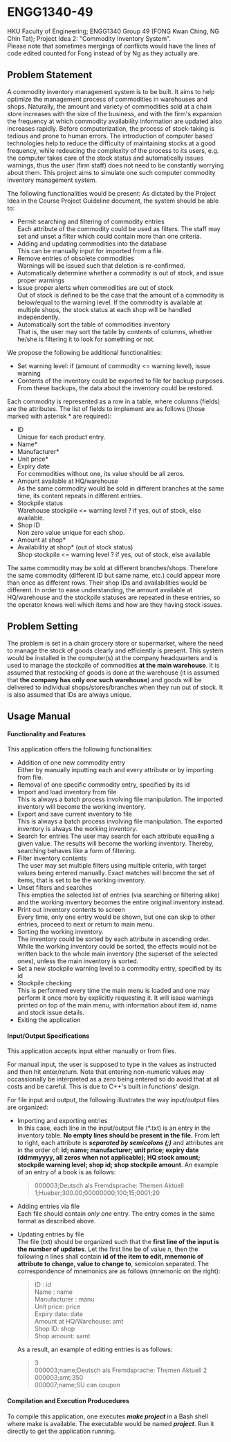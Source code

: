 # ENGG1340-49
 HKU Faculty of Engineering; ENGG1340 Group 49 (FONG Kwan Ching, NG Chin Tat); Project Idea 2: "Commodity Inventory System".  
 Please note that sometimes mergings of conflicts would have the lines of code edited counted for Fong instead of by Ng as they actually are.  
 
 ## Problem Statement
 A commodity inventory management system is to be built. It aims to help optimize the management process of commodities in warehouses and shops. Naturally, the amount and variety of commodities sold at a chain store increases with the size of the business, and with the firm's expansion the frequency at which commodity availability information are updated also increases rapidly. Before computerization, the process of stock-taking is tedious and prone to human errors. The introduction of computer based technologies help to reduce the difficulty of maintaining stocks at a good frequency, while redeucing the complexity of the process to its users, e.g. the computer takes care of the stock status and automatically issues warnings, thus the user (firm staff) does not need to be constantly worrying about them. This project aims to simulate one such computer commodity inventory management system.
 
 The following functionalities would be present:
 As dictated by the Project Idea in the Course Project Guideline document, the system should be able to:
 * Permit searching and filtering of commodity entries  
   Each attribute of the commodity could be used as filters. The staff may set and unset a filter which could contain more than one criteria.
 * Adding and updating commodities into the database  
   This can be manually input for imported from a file.
 * Remove entries of obsolete commodities  
   Warnings will be issued such that deletion is re-confirmed.
 * Automatically determine whether a commodity is out of stock, and issue proper warnings
 * Issue proper alerts when commodities are out of stock  
   Out of stock is defined to be the case that the amount of a commodity is below/equal to the warning level. If the commodity is available at multiple shops, the stock status at each shop will be handled independently.
 * Automatically sort the table of commodities inventory  
   That is, the user may sort the table by contents of columns, whether he/she is filtering it to look for something or not.
 
 We propose the following be additional functionalities:
 * Set warning level: if (amount of commodity <= warning level), issue warning
 * Contents of the inventory could be exported to file for backup purposes.  
   From these backups, the data about the inventory could be restored.
 
 Each commodity is represented as a row in a table, where columns (fields) are the attributes. The list of fields to implement are as follows (those marked with asterisk * are required):
 - ID                       
   Unique for each product entry.
 - Name*
 - Manufacturer*
 - Unit price*
 - Expiry date                       
   For commodities without one, its value should be all zeros.
 - Amount available at HQ/warehouse  
   As the same commodity would be sold in different branches at the same time, its content repeats in different entries.
 - Stockpile status                  
   Warehouse stockpile <= warning level ? if yes, out of stock, else available.
 - Shop ID                           
   Non zero value unique for each shop.
 - Amount at shop*                    
 - Availability at shop* (out of stock status)         
   Shop stockpile <= warning level ? if yes, out of stock, else available
 
 The same commodity may be sold at different branches/shops. Therefore the same commodity (different ID but same name, etc.) could appear more than once as different rows. Their shop IDs and availabilities would be different. In order to ease understanding, the amount available at HQ/warehouse and the stockpile statuses are repeated in these entries, so the operator knows well which items and how are they having stock issues.
 
 ## Problem Setting
 The problem is set in a chain grocery store or supermarket, where the need to manage the stock of goods clearly and efficiently is present. This system would be installed in the computer(s) at the company headquarters and is used to manage the stockpile of commodities **at the main warehouse**. It is assumed that restocking of goods is done at the warehouse (it is assumed that **the company has only _one_ such warehouse**) and goods will be delivered to individual shops/stores/branches when they run out of stock. It is also assumed that IDs are always unique.
 
 ## Usage Manual
 #### Functionality and Features
   This application offers the following functionalities:  
   * Addition of one new commodity entry  
     Either by manually inputting each and every attribute or by importing from file.  
   * Removal of one specific commodity entry, specified by its id  
   * Import and load inventory from file  
     This is always a batch process involving file manipulation. The imported inventory will become the working inventory.  
   * Export and save current inventory to file  
     This is always a batch process involving file manipulation. The exported inventory is always the working inventory.
   * Search for entries 
     The user may search for each attribute equalling a given value. The results will become the working inventory. Thereby, searching behaves like a form of filtering.  
   * Filter inventory contents  
     The user may set multiple filters using multiple criteria, with target values being entered manually. Exact matches will become the set of items, that is set to be the working inventory.  
   * Unset filters and searches  
     This empties the selected list of entries (via searching or filtering alike) and the working inventory becomes the entire original inventory instead.  
   * Print out inventory contents to screen  
     Every time, only one entry would be shown, but one can skip to other entries, proceed to next or return to main menu.  
   * Sorting the working inventory.  
     The inventory could be sorted by each attribute in ascending order. While the working inventory could be sorted, the effects would not be written back to the whole main inventory (the superset of the selected ones), unless the main inventory is sorted.  
   * Set a new stockpile warning level to a commodity entry, specified by its id  
   * Stockpile checking  
     This is performed every time the main menu is loaded and one may perform it once more by explicitly requesting it. It will issue warnings printed on top of the main menu, with information about item id, name and stock issue details.  
   * Exiting the application
 
 #### Input/Output Specifications
   This application accepts input either manually or from files.  
   
   For manual input, the user is supposed to type in the values as instructed and then hit enter/return. Note that entering non-numeric values may occassionally be interpreted as a zero being entered so do avoid that at all costs and be careful. This is due to C++'s built in functions' design.  
   
   For file input and output, the following illustrates the way input/output files are organized:
   * Importing and exporting entries  
     In this case, each line in the input/output file (\*.txt) is an entry in the inventory table. **No empty lines should be present in the file.** From left to right, each attribute is **_separated by semicolons (;)_** and attributes are in the order of: **id; name; manufacturer; unit price; expiry date (ddmmyyyy, all zeros when not applicable); HQ stock amount; stockpile warning level; shop id; shop stockpile amount**. An example of an entry of a book is as follows:  
     > 000003;Deutsch als Fremdsprache: Themen Aktuell 1;Hueber;300.00;00000000;100;15;0001;20  
   * Adding entries via file  
     Each file should contain *only one* entry. The entry comes in the same format as described above.  
   * Updating entries by file  
     The file (txt) should be organized such that the **first line of the input is the number of updates**. Let the first line be of value _n_, then the following n lines shall contain **id of the item to edit, mnemonic of attribute to change, value to change to**, semicolon separated. The correspondence of mnemonics are as follows (mnemonic on the right):  
     > ID : id  
     > Name : name  
     > Manufacturer : manu  
     > Unit price: price  
     > Expiry date: date  
     > Amount at HQ/Warehouse: amt  
     > Shop ID: shop  
     > Shop amount: samt  
     
     As a result, an example of editing entries is as follows:  
     > 3  
     > 000003;name;Deutsch als Fremdsprache: Themen Aktuell 2  
     > 000003;amt;350  
     > 000007;name;SU can coupon  
 
 #### Compilation and Execution Producedures
  To compile this application, one executes **_make project_** in a Bash shell where make is available. The executable would be named **_project_**. Run it directly to get the application running.  


